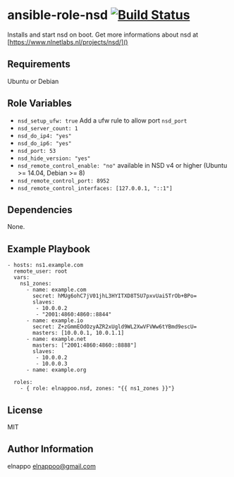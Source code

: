 # ansible-role-nsd [![Build Status](https://travis-ci.org/elnappo/ansible-role-nsd.svg?branch=master)](https://travis-ci.org/elnappo/ansible-role-nsd)

Installs and start nsd on boot. Get more informations about nsd at [https://www.nlnetlabs.nl/projects/nsd/]()
## Requirements
Ubuntu or Debian

## Role Variables
* `nsd_setup_ufw: true` Add a ufw rule to allow port `nsd_port`
* `nsd_server_count: 1`
* `nsd_do_ip4: "yes"`
* `nsd_do_ip6: "yes"`
* `nsd_port: 53`
* `nsd_hide_version: "yes"`
* `nsd_remote_control_enable: "no"` available in NSD v4 or higher (Ubuntu >= 14.04, Debian >= 8)
* `nsd_remote_control_port: 8952`
* `nsd_remote_control_interfaces: [127.0.0.1, "::1"]`

## Dependencies
None.

## Example Playbook
    - hosts: ns1.example.com
	  remote_user: root
	  vars:
	    ns1_zones:
	      - name: example.com
	        secret: hMUg6ohC7jV01jhL3HYITXD8T5U7pxvUai5TrOb+BPo=
	        slaves:
	         - 10.0.0.2
	         - "2001:4860:4860::8844"
	      - name: example.io
	        secret: Z+zGmmEOdOzyAZR2xUgld9WL2XwVFVWw6tYBmd9escU=
	        masters: [10.0.0.1, 10.0.1.1]
	      - name: example.net
	        masters: ["2001:4860:4860::8888"]
	        slaves:
	         - 10.0.0.2
	         - 10.0.0.3
	      - name: example.org
	  
	  roles:
	    - { role: elnappoo.nsd, zones: "{{ ns1_zones }}"}

## License
MIT

## Author Information
elnappo <elnappoo@gmail.com>
